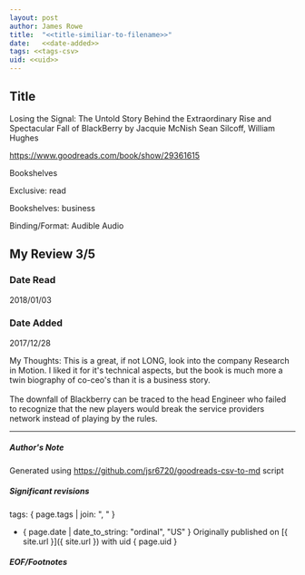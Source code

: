 ```yaml
---
layout: post
author: James Rowe
title:  "<<title-similiar-to-filename>>"
date:   <<date-added>>
tags: <<tags-csv>
uid: <<uid>>
---
```


<!-- highly dependent on how you personally use jekyll templates, and how you want this to show up -->

## Title

Losing the Signal: The Untold Story Behind the Extraordinary Rise and Spectacular Fall of BlackBerry by Jacquie McNish
Sean Silcoff, William Hughes 

https://www.goodreads.com/book/show/29361615

Bookshelves

Exclusive: read

Bookshelves: business

Binding/Format: Audible Audio

## My Review 3/5

### Date Read
2018/01/03

### Date Added
2017/12/28

My Thoughts: This is a great, if not LONG, look into the company Research in Motion. I liked it for it's technical aspects, but the book is much more a twin biography of co-ceo's than it is a business story.<br/><br/>The downfall of Blackberry can be traced to the head Engineer who failed to recognize that the new players would break the service providers network instead of playing by the rules.

---

##### Author's Note

Generated using https://github.com/jsr6720/goodreads-csv-to-md script

##### Significant revisions

tags: { page.tags | join: ", " } <!-- todo move this somewhere -->

- { page.date | date_to_string: "ordinal", "US" } Originally published on [{ site.url }]({ site.url }) with uid { page.uid }

##### EOF/Footnotes
